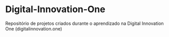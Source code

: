 # Digital-Innovation-One
Repositório de projetos criados durante o aprendizado na Digital Innovation One (digitalinnovation.one)
